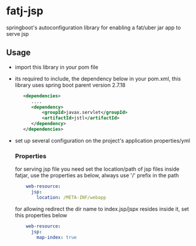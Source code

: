 # fatj-jsp
springboot's autoconfiguration library for enabling a fat/uber jar app to serve jsp

## Usage
- import this library in your pom file
- its required to include, the dependency below in your pom.xml, this library uses spring boot parent version 2.7.18
  ```xml
     <dependencies>
        ....
        <dependency>
            <groupId>javax.servlet</groupId>
            <artifactId>jstl</artifactId>
        </dependency>
     </dependencies>
  ```
    
- set up several configuration on the project's application properties/yml
  ### Properties
    for serving jsp file you need set the location/path of jsp files inside fatjar, use the properties as below, always use '/' prefix in the path  
    ```yaml
        web-resource:
          jsp:
            location: /META-INF/webapp
    ```
    for allowing redirect the dir name to index.jsp/jspx resides inside it, set this properties below
    ```yaml
        web-resource:
          jsp:
            map-index: true
    ```

